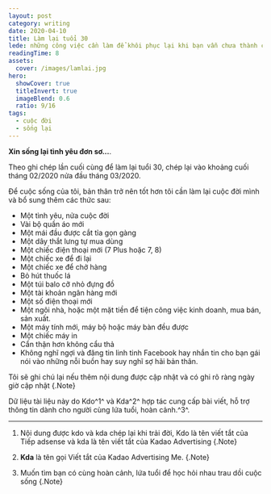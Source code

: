 ```yaml
---
layout: post
category: writing
date: 2020-04-10
title: Làm lại tuổi 30
lede: những công việc cần làm để khôi phục lại khi bạn vẫn chưa thành công ở tuổi 30, dựa theo ký ức của tôi người viết bài
readingTime: 8
assets:
  cover: /images/lamlai.jpg
hero:
  showCover: true
  titleInvert: true
  imageBlend: 0.6
  ratio: 9/16
tags:
  - cuộc đời
  - sống lại
---
```

**Xin sống lại tình yêu đơn sơ...**.

Theo ghi chép lần cuối cùng để làm lại tuổi 30, chép lại vào khoảng cuối tháng 02/2020 nửa đầu tháng 03/2020.

Để cuộc sống của tôi, bản thân trở nên tốt hơn tôi cần làm lại cuộc đời mình và bổ sung thêm các thức sau:

- Một tình yêu, nửa cuộc đời
- Vài bộ quần áo mới
- Một mái đầu được cắt tỉa gọn gàng
- Một dây thắt lưng tự mua dùng
- Một chiếc điện thoại mới (7 Plus hoặc 7, 8)
- Một chiếc xe để đi lại
- Một chiếc xe để chở hàng
- Bỏ hút thuốc lá
- Một túi balo cỡ nhỏ đựng đồ
- Một tài khoản ngân hàng mới
- Một số điện thoại mới
- Một ngôi nhà, hoặc một mặt tiền để tiện công việc kinh doanh, mua bán, sản xuất.
- Một máy tính mới, máy bộ hoặc máy bàn đều được
- Một chiếc máy in
- Cẩn thận hơn không cẩu thả
- Không nghĩ ngợi và đăng tin linh tinh Facebook hay nhắn tin cho bạn gái nói vào những nỗi buồn hay suy nghĩ sợ hãi bản thân.


Tôi sẽ ghi chú lại nếu thêm nội dung được cập nhật và có ghi rõ ràng ngày giờ cập nhật {.Note}

Dữ liệu tài liệu này do Kdo^1^ và Kda^2^ hợp tác cung cấp bài viết, hỗ trợ thông tin dành cho người cùng lứa tuổi, hoàn cảnh.^3^.

---

1. Nội dung được kdo và kda chép lại khi trải đời, Kdo là tên viết tắt của Tiếp adsense và kda là tên viết tắt của Kadao Advertising {.Note}

2. **Kda** là tên gọi Viết tắt của Kadao Advertising Me. {.Note}

3. Muốn tìm bạn có cùng hoàn cảnh, lứa tuổi để học hỏi nhau trau dồi cuộc sống {.Note}

<script>
import Media from "../../src/components/Media";

export default {
  components: { Media }
}
</script>
